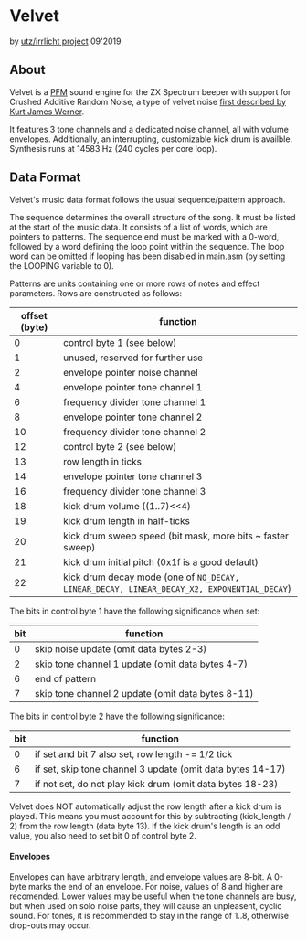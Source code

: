 # Velvet
by [utz/irrlicht project](http://irrlichtproject.de) 09'2019


## About

Velvet is a [PFM](https://en.wikipedia.org/wiki/Pulse_Frequency_Modulation)
sound engine for the ZX Spectrum beeper with support for Crushed Additive Random
Noise, a type of velvet noise [first described by Kurt James Werner](http://dafx2019.bcu.ac.uk/papers/DAFx2019_paper_53.pdf).

It features 3 tone channels and a dedicated noise channel, all with volume
envelopes. Additionally, an interrupting, customizable kick drum is availble.
Synthesis runs at 14583 Hz (240 cycles per core loop).


## Data Format

Velvet's music data format follows the usual sequence/pattern approach.

The sequence determines the overall structure of the song. It must be listed at
the start of the music data. It consists of a list of words, which are pointers
to patterns. The sequence end must be marked with a 0-word, followed by a word
defining the loop point within the sequence. The loop word can be omitted if
looping has been disabled in main.asm (by setting the LOOPING variable to 0).

Patterns are units containing one or more rows of notes and effect parameters.
Rows are constructed as follows:

offset (byte) | function
--------------|---------------------------------------------------------------
0             | control byte 1 (see below)
1             | unused, reserved for further use
2             | envelope pointer noise channel
4             | envelope pointer tone channel 1
6             | frequency divider tone channel 1
8             | envelope pointer tone channel 2
10            | frequency divider tone channel 2
12            | control byte 2 (see below)
13            | row length in ticks
14            | envelope pointer tone channel 3
16            | frequency divider tone channel 3
18            | kick drum volume ((1..7)<<4)
19            | kick drum length in half-ticks
20            | kick drum sweep speed (bit mask, more bits ~ faster sweep)
21            | kick drum initial pitch (0x1f is a good default)
22            | kick drum decay mode (one of `NO_DECAY, LINEAR_DECAY, LINEAR_DECAY_X2, EXPONENTIAL_DECAY`)

The bits in control byte 1 have the following significance when set:

bit | function
----|-------------
0   | skip noise update (omit data bytes 2-3)
2   | skip tone channel 1 update (omit data bytes 4-7)
6   | end of pattern
7   | skip tone channel 2 update (omit data bytes 8-11)

The bits in control byte 2 have the following significance:

bit | function
----|-----------
0   | if set and bit 7 also set, row length -= 1/2 tick
6   | if set, skip tone channel 3 update (omit data bytes 14-17)
7   | if not set, do not play kick drum (omit data bytes 18-23)

Velvet does NOT automatically adjust the row length after a kick drum is played.
This means you must account for this by subtracting (kick_length / 2) from the
row length (data byte 13). If the kick drum's length is an odd value, you also
need to set bit 0 of control byte 2.

#### Envelopes

Envelopes can have arbitrary length, and envelope values are 8-bit. A 0-byte
marks the end of an envelope. For noise, values of 8 and higher are recomended.
Lower values may be useful when the tone channels are busy, but when used on
solo noise parts, they will cause an unpleasent, cyclic sound. For tones, it is
recommended to stay in the range of 1..8, otherwise drop-outs may occur.
